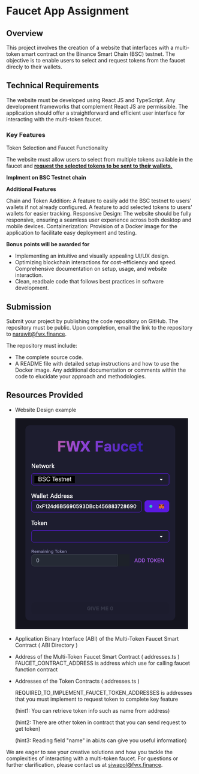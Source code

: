# Faucet App Assignment

## Overview

This project involves the creation of a website that interfaces with a multi-token smart contract on the Binance Smart Chain (BSC) testnet. The objective is to enable users to select and request tokens from the faucet direcly to their wallets.


## Technical Requirements

The website must be developed using React JS and TypeScript.
Any development frameworks that complement React JS are permissible.
The application should offer a straightforward and efficient user interface for interacting with the multi-token faucet.

### Key Features

Token Selection and Faucet Functionality

The website must allow users to select from multiple tokens available in the faucet and **<ins>request the selected tokens to be sent to their wallets.</ins>**

**Implment on BSC Testnet chain**

**Additional Features**

Chain and Token Addition:
A feature to easily add the BSC testnet to users' wallets if not already configured.
A feature to add selected tokens to users' wallets for easier tracking.
Responsive Design: The website should be fully responsive, ensuring a seamless user experience across both desktop and mobile devices.
Containerization: Provision of a Docker image for the application to facilitate easy deployment and testing.

**Bonus points will be awarded for**

- Implementing an intuitive and visually appealing UI/UX design.
- Optimizing blockchain interactions for cost-efficiency and speed.
Comprehensive documentation on setup, usage, and website interaction.
- Clean, readbale code that follows best practices in software development.

## Submission

Submit your project by publishing the code repository on GitHub. The repository must be public. Upon completion, email the link to the repository to narawit@fwx.finance.

The repository must include:
- The complete source code.
- A README file with detailed setup instructions and how to use the Docker image.
Any additional documentation or comments within the code to elucidate your approach and methodologies.


## Resources Provided
- Website Design example
  
  ![Example UI](image.png)

- Application Binary Interface (ABI) of the Multi-Token Faucet Smart Contract ( ABI Directory )
- Address of the Multi-Token Faucet Smart Contract ( addresses.ts )
  FAUCET_CONTRACT_ADDRESS is address which use for calling faucet function contract
- Addresses of the Token Contracts ( addresses.ts )
  
  REQUIRED_TO_IMPLEMENT_FAUCET_TOKEN_ADDRESSES is addresses that you must implement to request  token to complete key feature 
  
  (hint1: You can retrieve token info such as name from address)
  
  (hint2: There are other token in contract that you can send request to get token)

  (hint3: Reading field "name" in abi.ts can give you useful information)

We are eager to see your creative solutions and how you tackle the complexities of interacting with a multi-token faucet. For questions or further clarification, please contact us at <siwapol@fwx.finance>.

